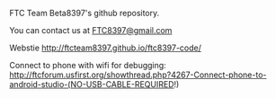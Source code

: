 FTC Team Beta8397's github repository.  

  You can contact us at FTC8397@gmail.com

  Webstie http://ftcteam8397.github.io/ftc8397-code/
  
  Connect to phone with wifi for debugging:
  http://ftcforum.usfirst.org/showthread.php?4267-Connect-phone-to-android-studio-(NO-USB-CABLE-REQUIRED!)
